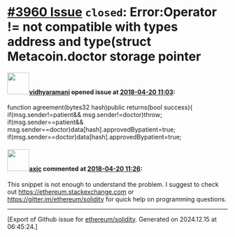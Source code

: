 # [\#3960 Issue](https://github.com/ethereum/solidity/issues/3960) `closed`: Error:Operator != not compatible with types address and type(struct Metacoin.doctor storage pointer

#### <img src="https://avatars.githubusercontent.com/u/37835957?v=4" width="50">[vidhyaramani](https://github.com/vidhyaramani) opened issue at [2018-04-20 11:03](https://github.com/ethereum/solidity/issues/3960):

function agreement(bytes32 hash)public returns(bool success){
    if(msg.sender!=patient&& msg.sender!=doctor)throw;
    if(msg.sender==patient&& msg.sender==doctor)data[hash].approvedBypatient=true;
    if(msg.sender==doctor)data[hash].approvedBypatient=true;


#### <img src="https://avatars.githubusercontent.com/u/20340?v=4" width="50">[axic](https://github.com/axic) commented at [2018-04-20 11:26](https://github.com/ethereum/solidity/issues/3960#issuecomment-383067237):

This snippet is not enough to understand the problem. I suggest to check out https://ethereum.stackexchange.com or https://gitter.im/ethereum/solidity for quick help on programming questions.


-------------------------------------------------------------------------------



[Export of Github issue for [ethereum/solidity](https://github.com/ethereum/solidity). Generated on 2024.12.15 at 06:45:24.]

